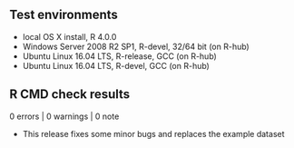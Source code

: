 ## Test environments

* local OS X install, R 4.0.0
* Windows Server 2008 R2 SP1, R-devel, 32/64 bit (on R-hub)
* Ubuntu Linux 16.04 LTS, R-release, GCC (on R-hub)
* Ubuntu Linux 16.04 LTS, R-devel, GCC (on R-hub)

## R CMD check results

0 errors | 0 warnings | 0 note

* This release fixes some minor bugs and replaces the example dataset
